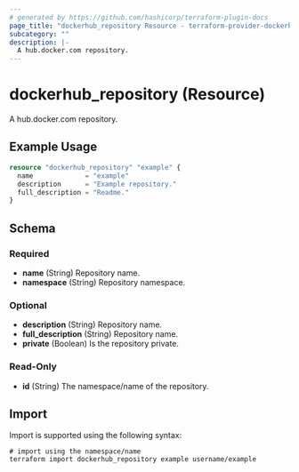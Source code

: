 ```yaml
---
# generated by https://github.com/hashicorp/terraform-plugin-docs
page_title: "dockerhub_repository Resource - terraform-provider-dockerhub"
subcategory: ""
description: |-
  A hub.docker.com repository.
---
```


# dockerhub_repository (Resource)

A hub.docker.com repository.

## Example Usage

```terraform
resource "dockerhub_repository" "example" {
  name             = "example"
  description      = "Example repository."
  full_description = "Readme."
}
```

<!-- schema generated by tfplugindocs -->
## Schema

### Required

- **name** (String) Repository name.
- **namespace** (String) Repository namespace.

### Optional

- **description** (String) Repository name.
- **full_description** (String) Repository name.
- **private** (Boolean) Is the repository private.

### Read-Only

- **id** (String) The namespace/name of the repository.

## Import

Import is supported using the following syntax:

```shell
# import using the namespace/name
terraform import dockerhub_repository example username/example
```
